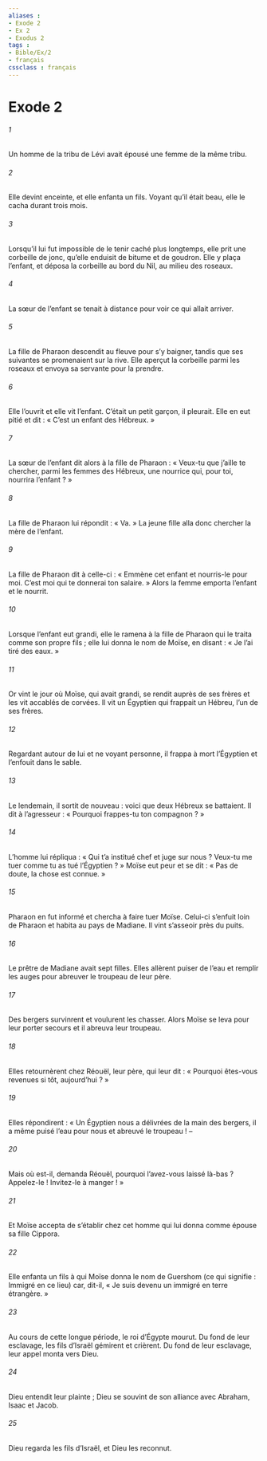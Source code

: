 ```yaml
---
aliases : 
- Exode 2
- Ex 2
- Exodus 2
tags : 
- Bible/Ex/2
- français
cssclass : français
---
```


# Exode 2

###### 1
Un homme de la tribu de Lévi avait épousé une femme de la même tribu.
###### 2
Elle devint enceinte, et elle enfanta un fils. Voyant qu’il était beau, elle le cacha durant trois mois.
###### 3
Lorsqu’il lui fut impossible de le tenir caché plus longtemps, elle prit une corbeille de jonc, qu’elle enduisit de bitume et de goudron. Elle y plaça l’enfant, et déposa la corbeille au bord du Nil, au milieu des roseaux.
###### 4
La sœur de l’enfant se tenait à distance pour voir ce qui allait arriver.
###### 5
La fille de Pharaon descendit au fleuve pour s’y baigner, tandis que ses suivantes se promenaient sur la rive. Elle aperçut la corbeille parmi les roseaux et envoya sa servante pour la prendre.
###### 6
Elle l’ouvrit et elle vit l’enfant. C’était un petit garçon, il pleurait. Elle en eut pitié et dit : « C’est un enfant des Hébreux. »
###### 7
La sœur de l’enfant dit alors à la fille de Pharaon : « Veux-tu que j’aille te chercher, parmi les femmes des Hébreux, une nourrice qui, pour toi, nourrira l’enfant ? »
###### 8
La fille de Pharaon lui répondit : « Va. » La jeune fille alla donc chercher la mère de l’enfant.
###### 9
La fille de Pharaon dit à celle-ci : « Emmène cet enfant et nourris-le pour moi. C’est moi qui te donnerai ton salaire. » Alors la femme emporta l’enfant et le nourrit.
###### 10
Lorsque l’enfant eut grandi, elle le ramena à la fille de Pharaon qui le traita comme son propre fils ; elle lui donna le nom de Moïse, en disant : « Je l’ai tiré des eaux. »
###### 11
Or vint le jour où Moïse, qui avait grandi, se rendit auprès de ses frères et les vit accablés de corvées. Il vit un Égyptien qui frappait un Hébreu, l’un de ses frères.
###### 12
Regardant autour de lui et ne voyant personne, il frappa à mort l’Égyptien et l’enfouit dans le sable.
###### 13
Le lendemain, il sortit de nouveau : voici que deux Hébreux se battaient. Il dit à l’agresseur : « Pourquoi frappes-tu ton compagnon ? »
###### 14
L’homme lui répliqua : « Qui t’a institué chef et juge sur nous ? Veux-tu me tuer comme tu as tué l’Égyptien ? » Moïse eut peur et se dit : « Pas de doute, la chose est connue. »
###### 15
Pharaon en fut informé et chercha à faire tuer Moïse. Celui-ci s’enfuit loin de Pharaon et habita au pays de Madiane.
Il vint s’asseoir près du puits.
###### 16
Le prêtre de Madiane avait sept filles. Elles allèrent puiser de l’eau et remplir les auges pour abreuver le troupeau de leur père.
###### 17
Des bergers survinrent et voulurent les chasser. Alors Moïse se leva pour leur porter secours et il abreuva leur troupeau.
###### 18
Elles retournèrent chez Réouël, leur père, qui leur dit : « Pourquoi êtes-vous revenues si tôt, aujourd’hui ? »
###### 19
Elles répondirent : « Un Égyptien nous a délivrées de la main des bergers, il a même puisé l’eau pour nous et abreuvé le troupeau ! –
###### 20
Mais où est-il, demanda Réouël, pourquoi l’avez-vous laissé là-bas ? Appelez-le ! Invitez-le à manger ! »
###### 21
Et Moïse accepta de s’établir chez cet homme qui lui donna comme épouse sa fille Cippora.
###### 22
Elle enfanta un fils à qui Moïse donna le nom de Guershom (ce qui signifie : Immigré en ce lieu) car, dit-il, « Je suis devenu un immigré en terre étrangère. »
###### 23
Au cours de cette longue période, le roi d’Égypte mourut. Du fond de leur esclavage, les fils d’Israël gémirent et crièrent. Du fond de leur esclavage, leur appel monta vers Dieu.
###### 24
Dieu entendit leur plainte ; Dieu se souvint de son alliance avec Abraham, Isaac et Jacob.
###### 25
Dieu regarda les fils d’Israël, et Dieu les reconnut.
